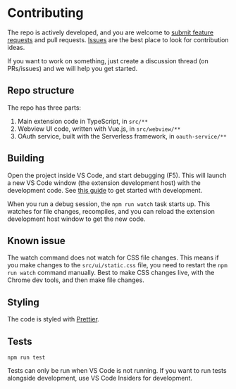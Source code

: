 # Contributing

The repo is actively developed, and you are welcome to [submit feature requests](https://github.com/karigari/vscode-chat/issues/new) and pull requests. [Issues](https://github.com/karigari/vscode-chat/issues) are the best place to look for contribution ideas.

If you want to work on something, just create a discussion thread (on PRs/issues) and we will help you get started.

## Repo structure

The repo has three parts:

1. Main extension code in TypeScript, in `src/**`
2. Webview UI code, written with Vue.js, in `src/webview/**`
3. OAuth service, built with the Serverless framework, in `oauth-service/**`

## Building

Open the project inside VS Code, and start debugging (F5). This will launch a new VS Code window (the extension development host) with the development code. See [this guide](https://code.visualstudio.com/docs/extensions/developing-extensions) to get started with development.

When you run a debug session, the `npm run watch` task starts up. This watches for file changes, recompiles, and you can reload the extension development host window to get the new code.

## Known issue

The watch command does not watch for CSS file changes. This means if you make changes to the `src/ui/static.css` file, you need to restart the `npm run watch` command manually. Best to make CSS changes live, with the Chrome dev tools, and then make file changes.

## Styling

The code is styled with [Prettier](https://prettier.io).

## Tests

`npm run test`

Tests can only be run when VS Code is not running. If you want to run tests alongside development, use VS Code Insiders for development.
